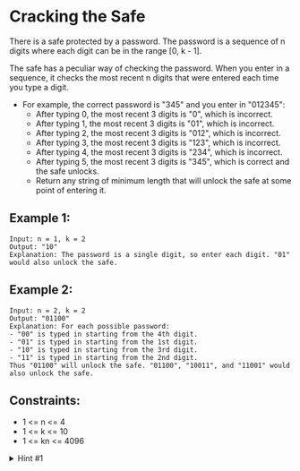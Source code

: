 # Cracking the Safe

There is a safe protected by a password. The password is a sequence of n digits where each digit can be in the range [0, k - 1].

The safe has a peculiar way of checking the password. When you enter in a sequence, it checks the most recent n digits that were entered each time you type a digit.

- For example, the correct password is "345" and you enter in "012345":
  - After typing 0, the most recent 3 digits is "0", which is incorrect.
  - After typing 1, the most recent 3 digits is "01", which is incorrect.
  - After typing 2, the most recent 3 digits is "012", which is incorrect.
  - After typing 3, the most recent 3 digits is "123", which is incorrect.
  - After typing 4, the most recent 3 digits is "234", which is incorrect.
  - After typing 5, the most recent 3 digits is "345", which is correct and the safe unlocks.
  - Return any string of minimum length that will unlock the safe at some point of entering it.

## Example 1:

```
Input: n = 1, k = 2
Output: "10"
Explanation: The password is a single digit, so enter each digit. "01" would also unlock the safe.
```

## Example 2:

```
Input: n = 2, k = 2
Output: "01100"
Explanation: For each possible password:
- "00" is typed in starting from the 4th digit.
- "01" is typed in starting from the 1st digit.
- "10" is typed in starting from the 3rd digit.
- "11" is typed in starting from the 2nd digit.
Thus "01100" will unlock the safe. "01100", "10011", and "11001" would also unlock the safe.
```

## Constraints:

- 1 <= n <= 4
- 1 <= k <= 10
- 1 <= kn <= 4096

<details>
<summary>Hint #1</summary>
We can think of this problem as the problem of finding an Euler path (a path visiting every edge exactly once) on the following graph: there are $$k^{n-1}$$ nodes with each node having $$k$$ edges. It turns out this graph always has an Eulerian circuit (path starting where it ends.) We 
should visit each node in "post-order" so as to not get stuck in the graph prematurely.
</details>
